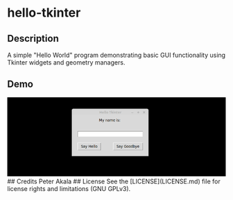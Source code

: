 # hello-tkinter
## Description
A simple "Hello World" program demonstrating basic GUI functionality using Tkinter widgets and geometry managers.
## Demo
<img src='hello_tkinter_demo.gif' title='hello-tkinter animated demo' width='' alt='hello-tkinter demo' />
## Credits
Peter Akala
## License
See the [LICENSE](LICENSE.md) file for license rights and limitations (GNU GPLv3).
